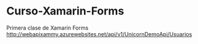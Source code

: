 # Curso-Xamarin-Forms
Primera clase de Xamarin Forms
http://webapixammy.azurewebsites.net/api/v1/UnicornDemoApi/Usuarios
